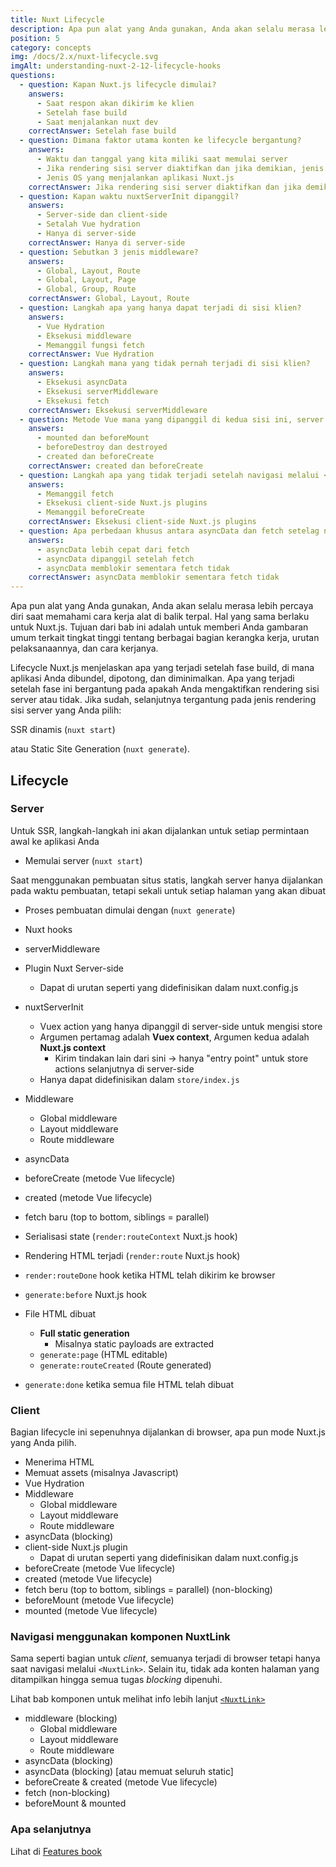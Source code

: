 ```yaml
---
title: Nuxt Lifecycle
description: Apa pun alat yang Anda gunakan, Anda akan selalu merasa lebih percaya diri saat memahami cara kerja alat di balik terpal. Hal yang sama berlaku untuk Nuxt.js.
position: 5
category: concepts
img: /docs/2.x/nuxt-lifecycle.svg
imgAlt: understanding-nuxt-2-12-lifecycle-hooks
questions:
  - question: Kapan Nuxt.js lifecycle dimulai?
    answers:
      - Saat respon akan dikirim ke klien
      - Setelah fase build
      - Saat menjalankan nuxt dev
    correctAnswer: Setelah fase build
  - question: Dimana faktor utama konten ke lifecycle bergantung?
    answers:
      - Waktu dan tanggal yang kita miliki saat memulai server
      - Jika rendering sisi server diaktifkan dan jika demikian, jenis manapun yang digunakan
      - Jenis OS yang menjalankan aplikasi Nuxt.js
    correctAnswer: Jika rendering sisi server diaktifkan dan jika demikian, jenis manapun yang digunakan
  - question: Kapan waktu nuxtServerInit dipanggil?
    answers:
      - Server-side dan client-side
      - Setalah Vue hydration
      - Hanya di server-side
    correctAnswer: Hanya di server-side
  - question: Sebutkan 3 jenis middleware?
    answers:
      - Global, Layout, Route
      - Global, Layout, Page
      - Global, Group, Route
    correctAnswer: Global, Layout, Route
  - question: Langkah apa yang hanya dapat terjadi di sisi klien?
    answers:
      - Vue Hydration
      - Eksekusi middleware
      - Memanggil fungsi fetch
    correctAnswer: Vue Hydration
  - question: Langkah mana yang tidak pernah terjadi di sisi klien?
    answers:
      - Eksekusi asyncData
      - Eksekusi serverMiddleware
      - Eksekusi fetch
    correctAnswer: Eksekusi serverMiddleware
  - question: Metode Vue mana yang dipanggil di kedua sisi ini, server dan sisi klien?
    answers:
      - mounted dan beforeMount
      - beforeDestroy dan destroyed
      - created dan beforeCreate
    correctAnswer: created dan beforeCreate
  - question: Langkah apa yang tidak terjadi setelah navigasi melalui <NuxtLink>?
    answers:
      - Memanggil fetch
      - Eksekusi client-side Nuxt.js plugins
      - Memanggil beforeCreate
    correctAnswer: Eksekusi client-side Nuxt.js plugins
  - question: Apa perbedaan khusus antara asyncData dan fetch setelag navigasi melalui <NuxtLink>?
    answers:
      - asyncData lebih cepat dari fetch
      - asyncData dipanggil setelah fetch
      - asyncData memblokir sementara fetch tidak
    correctAnswer: asyncData memblokir sementara fetch tidak
---
```


<app-modal :src="img" :alt="imgAlt"></app-modal>

Apa pun alat yang Anda gunakan, Anda akan selalu merasa lebih percaya diri saat memahami cara kerja alat di balik terpal. Hal yang sama berlaku untuk Nuxt.js. Tujuan dari bab ini adalah untuk memberi Anda gambaran umum terkait tingkat tinggi tentang berbagai bagian kerangka kerja, urutan pelaksanaannya, dan cara kerjanya.

Lifecycle Nuxt.js menjelaskan apa yang terjadi setelah fase build, di mana aplikasi Anda dibundel, dipotong, dan diminimalkan. Apa yang terjadi setelah fase ini bergantung pada apakah Anda mengaktifkan rendering sisi server atau tidak. Jika sudah, selanjutnya tergantung pada jenis rendering sisi server yang Anda pilih:

SSR dinamis (`nuxt start`)

atau Static Site Generation (`nuxt generate`).

## Lifecycle

### Server

Untuk SSR, langkah-langkah ini akan dijalankan untuk setiap permintaan awal ke aplikasi Anda

- Memulai server (`nuxt start`)

Saat menggunakan pembuatan situs statis, langkah server hanya dijalankan pada waktu pembuatan, tetapi sekali untuk setiap halaman yang akan dibuat

- Proses pembuatan dimulai dengan (`nuxt generate`)

- Nuxt hooks
- serverMiddleware
- Plugin Nuxt Server-side

  - Dapat di urutan seperti yang didefinisikan dalam nuxt.config.js

- nuxtServerInit

  - Vuex action yang hanya dipanggil di server-side untuk mengisi store
  - Argumen pertamag adalah **Vuex context**, Argumen kedua adalah **Nuxt.js context**
    - Kirim tindakan lain dari sini → hanya "entry point" untuk store actions selanjutnya di server-side
  - Hanya dapat didefinisikan dalam `store/index.js`

- Middleware

  - Global middleware
  - Layout middleware
  - Route middleware

- asyncData
- beforeCreate (metode Vue lifecycle)
- created (metode Vue lifecycle)
- fetch baru (top to bottom, siblings = parallel)
- Serialisasi state (`render:routeContext` Nuxt.js hook)

- Rendering HTML terjadi (`render:route` Nuxt.js hook)

- `render:routeDone` hook ketika HTML telah dikirim ke browser

- `generate:before` Nuxt.js hook
- File HTML dibuat
  - **Full static generation**
    - Misalnya static payloads are extracted
  - `generate:page` (HTML editable)
  - `generate:routeCreated` (Route generated)
- `generate:done` ketika semua file HTML telah dibuat

### Client

Bagian lifecycle ini sepenuhnya dijalankan di browser, apa pun mode Nuxt.js yang Anda pilih.

- Menerima HTML
- Memuat assets (misalnya Javascript)
- Vue Hydration
- Middleware
  - Global middleware
  - Layout middleware
  - Route middleware
- asyncData (blocking)
- client-side Nuxt.js plugin
  - Dapat di urutan seperti yang didefinisikan dalam nuxt.config.js
- beforeCreate (metode Vue lifecycle)
- created (metode Vue lifecycle)
- fetch beru (top to bottom, siblings = parallel) (non-blocking)
- beforeMount (metode Vue lifecycle)
- mounted (metode Vue lifecycle)

### Navigasi menggunakan komponen NuxtLink

Sama seperti bagian untuk _client_, semuanya terjadi di browser tetapi hanya saat navigasi melalui `<NuxtLink>`. Selain itu, tidak ada konten halaman yang ditampilkan hingga semua tugas _blocking_ dipenuhi.

<base-alert type="info">

Lihat bab komponen untuk melihat info lebih lanjut [`<NuxtLink>`](/docs/2.x/features/nuxt-components#the-nuxtlink-component)

</base-alert>

- middleware (blocking)
  - Global middleware
  - Layout middleware
  - Route middleware
- asyncData (blocking)
- asyncData (blocking) [atau memuat seluruh static]
- beforeCreate & created (metode Vue lifecycle)
- fetch (non-blocking)
- beforeMount & mounted

### Apa selanjutnya

<base-alert type="next">

Lihat di [Features book](/docs/2.x/features/rendering-modes)

</base-alert>

<quiz :questions="questions"></quiz>

